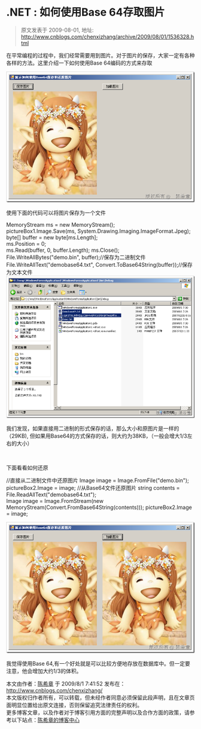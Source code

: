 # .NET : 如何使用Base 64存取图片 
> 原文发表于 2009-08-01, 地址: http://www.cnblogs.com/chenxizhang/archive/2009/08/01/1536328.html 


在平常编程的过程中，我们经常需要用到图片。对于图片的保存，大家一定有各种各样的方法。这里介绍一下如何使用Base 64编码的方式来存取

 [![image](./images/1536328-image_thumb.png "image")](http://images.cnblogs.com/cnblogs_com/chenxizhang/WindowsLiveWriter/a3a90858840c.NETBase64_6C3F/image_2.png) 

 使用下面的代码可以将图片保存为一个文件

 MemoryStream ms = new MemoryStream();  
pictureBox1.Image.Save(ms, System.Drawing.Imaging.ImageFormat.Jpeg); byte[] buffer = new byte[ms.Length];  
ms.Position = 0;  
ms.Read(buffer, 0, buffer.Length); ms.Close(); File.WriteAllBytes("demo.bin", buffer);//保存为二进制文件 File.WriteAllText("demobase64.txt", Convert.ToBase64String(buffer));//保存为文本文件 [![image](./images/1536328-image_thumb_1.png "image")](http://images.cnblogs.com/cnblogs_com/chenxizhang/WindowsLiveWriter/a3a90858840c.NETBase64_6C3F/image_4.png) 

 我们发现，如果直接用二进制的形式保存的话，那么大小和原图片是一样的（29KB), 但如果用Base64的方式保存的话，则大约为38KB，（一般会增大1/3左右的大小）

  

 下面看看如何还原

 //直接从二进制文件中还原图片 Image image = Image.FromFile("demo.bin");  
pictureBox2.Image = image; //从Base64文件还原图片 string contents = File.ReadAllText("demobase64.txt");  
Image image = Image.FromStream(new MemoryStream(Convert.FromBase64String(contents))); pictureBox2.Image = image;  

 [![image](./images/1536328-image_thumb_2.png "image")](http://images.cnblogs.com/cnblogs_com/chenxizhang/WindowsLiveWriter/a3a90858840c.NETBase64_6C3F/image_6.png) 

 我觉得使用Base 64,有一个好处就是可以比较方便地存放在数据库中。但一定要注意，他会增加大约1/3的体积。

 本文由作者：[陈希章](http://www.xizhang.com) 于 2009/8/1 7:41:52 发布在：<http://www.cnblogs.com/chenxizhang/>  
 本文版权归作者所有，可以转载，但未经作者同意必须保留此段声明，且在文章页面明显位置给出原文连接，否则保留追究法律责任的权利。   
 更多博客文章，以及作者对于博客引用方面的完整声明以及合作方面的政策，请参考以下站点：[陈希章的博客中心](http://www.xizhang.com/blog.htm) 



















